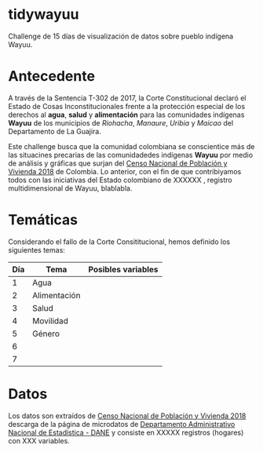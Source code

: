 # tidywayuu
Challenge de 15 días de visualización de datos sobre pueblo indígena Wayuu. 


# Antecedente

A través de la Sentencia T-302 de 2017, la Corte Constitucional declaró el Estado de Cosas Inconstitucionales frente a la protección especial de los derechos al **agua**, **salud** y **alimentación** para las comunidades indígenas **Wayuu** de los municipios de _Riohacha_, _Manaure_, _Uribia_ y _Maicao_ del Departamento de La Guajira.

Este challenge busca que la comunidad colombiana se conscientice más de las situacines precarias de las comunidadedes indígenas **Wayuu** por medio de análisis y gráficas que surjan del [Censo Nacional de Población y Vivienda 2018](https://www.dane.gov.co/index.php/estadisticas-por-tema/demografia-y-poblacion/censo-nacional-de-poblacion-y-vivenda-2018) de Colombia. Lo anterior, con el fin de que contribiyamos todos con las iniciativas del Estado colombiano de XXXXXX , registro multidimensional de Wayuu, blablabla. 

# Temáticas

Considerando el fallo de la Corte Consititucional, hemos definido los siguientes temas: 

| Día | Tema         | Posibles variables |
|-----|--------------|--------------------|
| 1   | Agua         |                    |
| 2   | Alimentación |                    |
| 3   | Salud        |                    |
| 4   | Movilidad    |                    |
| 5   | Género       |                    |
| 6   |              |                    |
| 7   |              |                    |


# Datos

Los datos son extraídos de [Censo Nacional de Población y Vivienda 2018](https://www.dane.gov.co/index.php/estadisticas-por-tema/demografia-y-poblacion/censo-nacional-de-poblacion-y-vivenda-2018) descarga de la página de microdatos de [Departamento Administrativo Nacional de Estadística - DANE](https://microdatos.dane.gov.co/index.php/catalog/643/get-microdata)  y consiste en XXXXX registros (hogares) con XXX variables. 
